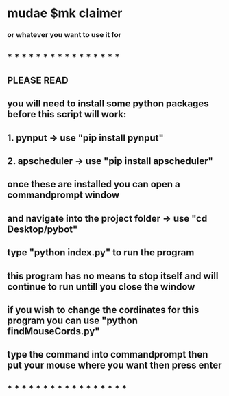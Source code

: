# mudae $mk claimer
### or whatever you want to use it for

## * * * * * * * * * * * * * * * *
## PLEASE READ
## 
## you will need to install some python packages before this script will work:
## 1. pynput -> use "pip install pynput"
## 2. apscheduler -> use "pip install apscheduler"
##
## once these are installed you can open a commandprompt window
## and navigate into the project folder -> use "cd Desktop/pybot"
## 
## type "python index.py" to run the program
## this program has no means to stop itself and will continue to run untill you close the window
##
## if you wish to change the cordinates for this program you can use "python findMouseCords.py"
## type the command into commandprompt then put your mouse where you want then press enter
##
## * * * * * * * * * * * * * * * * *